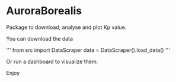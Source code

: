 # AuroraBorealis
Package to download, analyse and plot Kp value.

You can download the data 

'''
from src import DataScraper
data = DataScraper().load_data()
'''

Or run a dashboard to visualize them:

Enjoy
